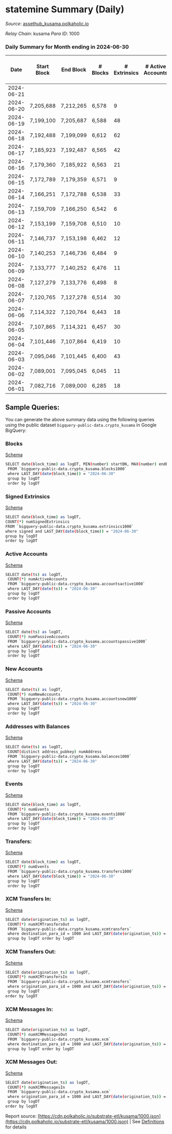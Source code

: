 # statemine Summary (Daily)

_Source_: [assethub_kusama.polkaholic.io](https://assethub_kusama.polkaholic.io)

*Relay Chain*: kusama
*Para ID*: 1000



### Daily Summary for Month ending in 2024-06-30


| Date    | Start Block | End Block | # Blocks | # Extrinsics | # Active Accounts | # Passive Accounts | # New Accounts | # Addresses | # Events  | # Transfers ($USD) | # XCM Transfers In ($USD) | # XCM Transfers Out ($USD) | # XCM In | # XCM Out | Issues |
|---------|-------------|-----------|----------|--------------|-------------------|--------------------|----------------|-------------|-----------|--------------------|---------------------------|----------------------------|----------|-----------|--------|
| 2024-06-21 |  |  |  |  |  |  |  |  |  |   |   |   |  |  |  |
| 2024-06-20 | 7,205,688 | 7,212,265 | 6,578 | 9 |  |  |  | 67,839 | 13,530 | 268  |   |   |  |  |  |
| 2024-06-19 | 7,199,100 | 7,205,687 | 6,588 | 48 |  |  |  | 67,839 | 14,695 | 1,105  |   |   |  |  |  |
| 2024-06-18 | 7,192,488 | 7,199,099 | 6,612 | 62 |  |  |  | 67,835 | 15,022 | 1,305  |   |   |  |  |  |
| 2024-06-17 | 7,185,923 | 7,192,487 | 6,565 | 42 |  |  |  | 67,830 | 14,300 | 833  |   |   |  |  |  |
| 2024-06-16 | 7,179,360 | 7,185,922 | 6,563 | 21 |  |  |  | 67,827 | 13,961 | 602  |   |   |  |  |  |
| 2024-06-15 | 7,172,789 | 7,179,359 | 6,571 | 9 |  |  |  | 67,826 | 13,483 | 251  |   |   |  |  |  |
| 2024-06-14 | 7,166,251 | 7,172,788 | 6,538 | 33 |  |  |  | 67,824 | 14,101 | 771  |   |   |  |  |  |
| 2024-06-13 | 7,159,709 | 7,166,250 | 6,542 | 6 |  |  |  | 67,822 | 13,302 | 154  |   |   |  |  |  |
| 2024-06-12 | 7,153,199 | 7,159,708 | 6,510 | 10 |  |  |  | 67,822 | 13,523 | 356 (-) |   |   |  |  |  |
| 2024-06-11 | 7,146,737 | 7,153,198 | 6,462 | 12 |  |  |  | 67,820 | 13,545 | 441  |   |   |  |  |  |
| 2024-06-10 | 7,140,253 | 7,146,736 | 6,484 | 9 |  |  |  | 67,818 | 13,291 | 251  |   |   |  |  |  |
| 2024-06-09 | 7,133,777 | 7,140,252 | 6,476 | 11 |  |  |  | 67,818 | 13,271 | 208  |   |   |  |  |  |
| 2024-06-08 | 7,127,279 | 7,133,776 | 6,498 | 8 |  |  |  | 67,816 | 13,451 | 250  |   |   |  |  |  |
| 2024-06-07 | 7,120,765 | 7,127,278 | 6,514 | 30 |  |  |  | 67,816 | 13,831 | 501 (-) |   |   |  |  |  |
| 2024-06-06 | 7,114,322 | 7,120,764 | 6,443 | 18 |  |  |  | 67,812 | 13,590 | 497  |   |   |  |  |  |
| 2024-06-05 | 7,107,865 | 7,114,321 | 6,457 | 30 |  |  |  | 67,808 | 13,776 | 586  |   |   |  |  |  |
| 2024-06-04 | 7,101,446 | 7,107,864 | 6,419 | 10 |  |  |  | 67,806 | 13,227 | 249  |   |   |  |  |  |
| 2024-06-03 | 7,095,046 | 7,101,445 | 6,400 | 43 |  |  |  | 67,804 | 14,206 | 932  |   |   |  |  |  |
| 2024-06-02 | 7,089,001 | 7,095,045 | 6,045 | 11 |  |  |  | 67,801 | 12,417 | 244  |   |   |  |  |  |
| 2024-06-01 | 7,082,716 | 7,089,000 | 6,285 | 18 |  |  |  | 67,800 | 13,171 | 458  |   |   |  |  |  |

## Sample Queries:
You can generate the above summary data using the following queries using the public dataset `bigquery-public-data.crypto_kusama` in Google BigQuery:


### Blocks 

[Schema](https://github.com/colorfulnotion/substrate-etl/blob/main/schema/blocks.json)

```bash
SELECT date(block_time) as logDT, MIN(number) startBN, MAX(number) endBN, COUNT(*) numBlocks 
 FROM `bigquery-public-data.crypto_kusama.blocks1000`  
 where LAST_DAY(date(block_time)) = "2024-06-30" 
 group by logDT 
 order by logDT
```

### Signed Extrinsics 

[Schema](https://github.com/colorfulnotion/substrate-etl/blob/main/schema/extrinsics.json)

```bash
SELECT date(block_time) as logDT, 
COUNT(*) numSignedExtrinsics 
FROM `bigquery-public-data.crypto_kusama.extrinsics1000`  
where signed and LAST_DAY(date(block_time)) = "2024-06-30" 
group by logDT 
order by logDT
```

### Active Accounts 

[Schema](https://github.com/colorfulnotion/substrate-etl/blob/main/schema/accountsactive.json)

```bash
SELECT date(ts) as logDT, 
 COUNT(*) numActiveAccounts 
 FROM `bigquery-public-data.crypto_kusama.accountsactive1000` 
 where LAST_DAY(date(ts)) = "2024-06-30" 
 group by logDT 
 order by logDT
```

### Passive Accounts 

[Schema](https://github.com/colorfulnotion/substrate-etl/blob/main/schema/accountspassive.json)

```bash
SELECT date(ts) as logDT, 
 COUNT(*) numPassiveAccounts 
 FROM `bigquery-public-data.crypto_kusama.accountspassive1000` 
 where LAST_DAY(date(ts)) = "2024-06-30" 
 group by logDT 
 order by logDT
```

### New Accounts 

[Schema](https://github.com/colorfulnotion/substrate-etl/blob/main/schema/accountsnew.json)

```bash
SELECT date(ts) as logDT, 
 COUNT(*) numNewAccounts 
 FROM `bigquery-public-data.crypto_kusama.accountsnew1000` 
 where LAST_DAY(date(ts)) = "2024-06-30" 
 group by logDT
 order by logDT
```

### Addresses with Balances 

[Schema](https://github.com/colorfulnotion/substrate-etl/blob/main/schema/balances.json)

```bash
SELECT date(ts) as logDT,
 COUNT(distinct address_pubkey) numAddress 
 FROM `bigquery-public-data.crypto_kusama.balances1000` 
 where LAST_DAY(date(ts)) = "2024-06-30" 
 group by logDT 
 order by logDT
```

### Events 

[Schema](https://github.com/colorfulnotion/substrate-etl/blob/main/schema/events.json)

```bash
SELECT date(block_time) as logDT, 
 COUNT(*) numEvents 
 FROM `bigquery-public-data.crypto_kusama.events1000` 
 where LAST_DAY(date(block_time)) = "2024-06-30" 
 group by logDT 
 order by logDT
```

### Transfers:

[Schema](https://github.com/colorfulnotion/substrate-etl/blob/main/schema/transfers.json)

```bash
SELECT date(block_time) as logDT, 
 COUNT(*) numEvents 
 FROM `bigquery-public-data.crypto_kusama.transfers1000` 
 where LAST_DAY(date(block_time)) = "2024-06-30" 
 group by logDT 
 order by logDT
```

### XCM Transfers In: 

[Schema](https://github.com/colorfulnotion/substrate-etl/blob/main/schema/xcmtransfers.json)

```bash
SELECT date(origination_ts) as logDT, 
 COUNT(*) numXCMTransfersOut 
 FROM `bigquery-public-data.crypto_kusama.xcmtransfers` 
 where destination_para_id = 1000 and LAST_DAY(date(origination_ts)) = "2024-06-30" 
 group by logDT order by logDT
```

### XCM Transfers Out: 

[Schema](https://github.com/colorfulnotion/substrate-etl/blob/main/schema/xcmtransfers.json)

```bash
SELECT date(origination_ts) as logDT, 
 COUNT(*) numXCMTransfersIn 
 FROM `bigquery-public-data.crypto_kusama.xcmtransfers` 
 where origination_para_id = 1000 and LAST_DAY(date(origination_ts)) = "2024-06-30" 
 group by logDT 
order by logDT
```

### XCM Messages In: 

[Schema](https://github.com/colorfulnotion/substrate-etl/blob/main/schema/xcm.json)

```bash
SELECT date(origination_ts) as logDT, 
 COUNT(*) numXCMMessagesOut 
 FROM `bigquery-public-data.crypto_kusama.xcm` 
 where destination_para_id = 1000 and LAST_DAY(date(origination_ts)) = "2024-06-30" 
 group by logDT order by logDT
```

### XCM Messages Out: 

[Schema](https://github.com/colorfulnotion/substrate-etl/blob/main/schema/xcm.json)

```bash
SELECT date(origination_ts) as logDT, 
 COUNT(*) numXCMMessagesIn 
 FROM `bigquery-public-data.crypto_kusama.xcm` 
 where origination_para_id = 1000 and LAST_DAY(date(origination_ts)) = "2024-06-30" 
 group by logDT 
order by logDT
```


Report source: [https://cdn.polkaholic.io/substrate-etl/kusama/1000.json](https://cdn.polkaholic.io/substrate-etl/kusama/1000.json) | See [Definitions](/DEFINITIONS.md) for details
